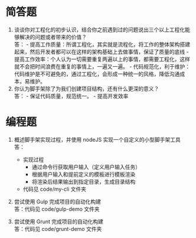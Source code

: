 # 简答题

1. 谈谈你对工程化的初步认识，结合你之前遇到过的问题说出三个以上工程化能够解决的问题或者带来的价值？<br>
   答： - 提高工作质量：所谓工程化，其实就是流程化，将工作的整体架构搭建起来，然后开发者都可以在这样的架构基础上去做事情，保证了质量的底线 - 提高工作效率：个人认为一切需要重复两遍以上的事情，都需要工程化，这样就不会把时间浪费在重复的事情上，一遍又一遍。 - 代码规范化，利于维护：代码维护是不可避免的，通过工程化，会形成一种统一的风格，降低沟通成本，易维护。
2. 你认为脚手架除了为我们创建项目结构，还有什么更深的意义？<br>
   答： - 保证代码质量，规范统一。 - 提高开发效率

# 编程题

1. 概述脚手架实现过程，并使用 nodeJS 实现一个自定义的小型脚手架工具<br>
答：
    - 实现过程
        - 通过命令行获取用户输入（定义用户输入任务）
        - 根据用户输入和提前定义的模板进行模板渲染
        - 将渲染后结果输出到指定目录，生成目录结构
    - 代码见 code/my-cli 文件夹

2. 尝试使用 Gulp 完成项目的自动化构建<br>
   答：代码见 code/gulp-demo 文件夹
3. 尝试使用 Grunt 完成项目的自动化构建<br>
   答：代码见 code/grunt-demo 文件夹
